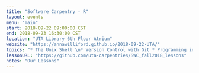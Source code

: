 ```yaml
---
title: "Software Carpentry - R"
layout: events
menu: "main"
start: 2018-09-22 09:00:00 CST
end: 2018-09-23 16:30:00 CST
location: "UTA Library 6th Floor Atrium"
website: "https://annawilliford.github.io/2018-09-22-UTA/"
topics: "* The Unix Shell \n* Version Control with Git * Programming in R *"
lessonURL: "https://github.com/uta-carpentries/SWC_fall2018_lessons"
notes: "Our Lessons"
---
```

